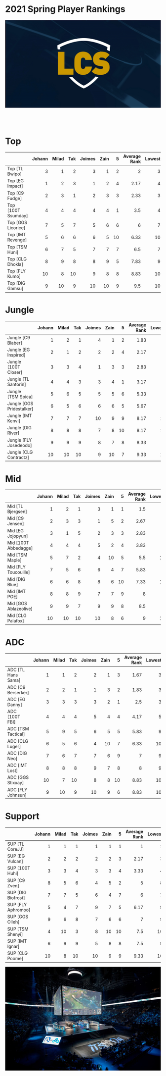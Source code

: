 # 2021 Spring Player Rankings

![LCS](images/LCS_image.jpeg)
<br/>

<br/><br/>
# **Top**
|                    |   Johann |   Milad |   Tak |   Joimes |   Zain |   5 |   Average Rank |   Lowest |   Highest |
|:-------------------|---------:|--------:|------:|---------:|-------:|----:|---------------:|----------:|---------:|
| Top [TL Bwipo]     |        3 |       1 |     2 |        3 |      1 |   2 |        2       |         3 |        1 |
| Top [EG Impact]    |        1 |       2 |     3 |        1 |      2 |   4 |        2.17 |         4 |        1 |
| Top [C9 Fudge]     |        2 |       3 |     1 |        2 |      3 |   3 |        2.33 |         3 |        1 |
| Top [100T Ssumday] |        4 |       4 |     4 |        4 |      4 |   1 |        3.5     |         4 |        1 |
| Top [GGS Licorice] |        7 |       5 |     7 |        5 |      6 |   6 |        6       |         7 |        5 |
| Top [IMT Revenge]  |        5 |       6 |     6 |        6 |      5 |  10 |        6.33 |        10 |        5 |
| Top [TSM Huni]     |        6 |       7 |     5 |        7 |      7 |   7 |        6.5     |         7 |        5 |
| Top [CLG Dhokla]   |        8 |       9 |     8 |        8 |      9 |   5 |        7.83 |         9 |        5 |
| Top [FLY Kumo]     |       10 |       8 |    10 |        9 |      8 |   8 |        8.83 |        10 |        8 |
| Top [DIG Gamsu]    |        9 |      10 |     9 |       10 |     10 |   9 |        9.5     |        10 |        9 |

# **Jungle**

|                           |   Johann |   Milad |   Tak |   Joimes |   Zain |   5 |   Average Rank |   Lowest |   Highest |
|:--------------------------|---------:|--------:|------:|---------:|-------:|----:|---------------:|----------:|---------:|
| Jungle [C9 Blaber]        |        1 |       2 |     1 |        4 |      1 |   2 |        1.83 |         4 |        1 |
| Jungle [EG Inspired]      |        2 |       1 |     2 |        2 |      2 |   4 |        2.17 |         4 |        1 |
| Jungle [100T Closer]      |        3 |       3 |     4 |        1 |      3 |   3 |        2.83 |         4 |        1 |
| Jungle [TL Santorin]      |        4 |       4 |     3 |        3 |      4 |   1 |        3.17 |         4 |        1 |
| Jungle [TSM Spica]        |        5 |       6 |     5 |        5 |      5 |   6 |        5.33 |         6 |        5 |
| Jungle [GGS Pridestalker] |        6 |       5 |     6 |        6 |      6 |   5 |        5.67 |         6 |        5 |
| Jungle [IMT Kenvi]        |        7 |       7 |     7 |       10 |      9 |   9 |        8.17 |        10 |        7 |
| Jungle [DIG River]        |        8 |       8 |     8 |        7 |      8 |  10 |        8.17 |        10 |        7 |
| Jungle [FLY Josedeodo]    |        9 |       9 |     9 |        8 |      7 |   8 |        8.33 |         9 |        7 |
| Jungle [CLG Contractz]    |       10 |      10 |    10 |        9 |     10 |   7 |        9.33 |        10 |        7 |


# **Mid**

|                       |   Johann |   Milad |   Tak |   Joimes |   Zain |   5 |   Average Rank |   Lowest |   Highest |
|:----------------------|---------:|--------:|------:|---------:|-------:|----:|---------------:|----------:|---------:|
| Mid [TL Bjergsen]     |        1 |       2 |     1 |        3 |      1 |   1 |        1.5     |         3 |        1 |
| Mid [C9 Jensen]       |        2 |       3 |     3 |        1 |      5 |   2 |        2.67 |         5 |        1 |
| Mid [EG Jojopyun]     |        3 |       1 |     5 |        2 |      3 |   3 |        2.83 |         5 |        1 |
| Mid [100T Abbedagge]  |        4 |       4 |     4 |        5 |      2 |   4 |        3.83 |         5 |        2 |
| Mid [TSM Maple]       |        5 |       7 |     2 |        4 |     10 |   5 |        5.5     |        10 |        2 |
| Mid [FLY Toucouille]  |        7 |       5 |     6 |        6 |      4 |   7 |        5.83 |         7 |        4 |
| Mid [DIG Blue]        |        6 |       6 |     8 |        8 |      6 |  10 |        7.33 |        10 |        6 |
| Mid [IMT POE]         |        8 |       8 |     9 |        7 |      7 |   9 |        8       |         9 |        7 |
| Mid [GGS Ablazeolive] |        9 |       9 |     7 |        9 |      9 |   8 |        8.5     |         9 |        7 |
| Mid [CLG Palafox]     |       10 |      10 |    10 |       10 |      8 |   6 |        9       |        10 |        6 |


# **ADC**

|                    |   Johann |   Milad |   Tak |   Joimes |   Zain |   5 |   Average Rank |   Lowest |   Highest |
|:-------------------|---------:|--------:|------:|---------:|-------:|----:|---------------:|----------:|---------:|
| ADC [TL Hans Sama] |        1 |       1 |     2 |        2 |      1 |   3 |        1.67 |         3 |        1 |
| ADC [C9 Berserker] |        2 |       2 |     1 |        1 |      3 |   2 |        1.83 |         3 |        1 |
| ADC [EG Danny]     |        3 |       3 |     3 |        3 |      2 |   1 |        2.5     |         3 |        1 |
| ADC [100T FBI]     |        4 |       4 |     4 |        5 |      4 |   4 |        4.17 |         5 |        4 |
| ADC [TSM Tactical] |        5 |       9 |     5 |        6 |      5 |   5 |        5.83 |         9 |        5 |
| ADC [CLG Luger]    |        6 |       5 |     6 |        4 |     10 |   7 |        6.33 |        10 |        4 |
| ADC [DIG Neo]      |        7 |       6 |     7 |        7 |      6 |   9 |        7       |         9 |        6 |
| ADC [IMT Lost]     |        8 |       8 |     8 |        9 |      7 |   8 |        8       |         9 |        7 |
| ADC [GGS Stixxay]  |       10 |       7 |    10 |        8 |      8 |  10 |        8.83 |        10 |        7 |
| ADC [FLY Johnsun]  |        9 |      10 |     9 |       10 |      9 |   6 |        8.83 |        10 |        6 |


# **Support**

|                    |   Johann |   Milad |   Tak |   Joimes |   Zain |   5 |   Average Rank |   Lowest |   Highest |
|:-------------------|---------:|--------:|------:|---------:|-------:|----:|---------------:|----------:|---------:|
| SUP [TL CoreJJ]    |        1 |       1 |     1 |        1 |      1 |   1 |        1       |         1 |        1 |
| SUP [EG Vulcan]    |        2 |       2 |     2 |        2 |      2 |   3 |        2.17 |         3 |        2 |
| SUP [100T Huhi]    |        3 |       3 |     4 |        3 |      3 |   4 |        3.33 |         4 |        3 |
| SUP [C9 Zven]      |        8 |       5 |     6 |        4 |      5 |   2 |        5       |         8 |        2 |
| SUP [DIG Biofrost] |        7 |       7 |     5 |        6 |      4 |   7 |        6       |         7 |        4 |
| SUP [FLY Aphromoo] |        5 |       4 |     7 |        9 |      7 |   5 |        6.17 |         9 |        4 |
| SUP [GGS Olleh]    |        9 |       6 |     8 |        7 |      6 |   6 |        7       |         9 |        6 |
| SUP [TSM Shenyi]   |        4 |      10 |     3 |        8 |     10 |  10 |        7.5     |        10 |        3 |
| SUP [IMT Ignar]    |        6 |       9 |     9 |        5 |      8 |   8 |        7.5     |         9 |        5 |
| SUP [CLG Poome]    |       10 |       8 |    10 |       10 |      9 |   9 |        9.33 |        10 |        8 |


![stadium](images/LCS_stadium.jpg)
